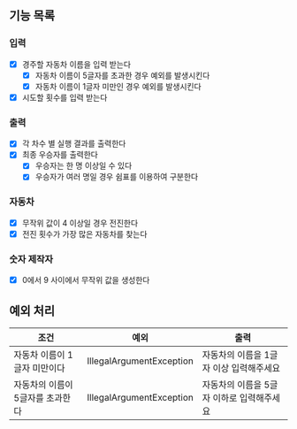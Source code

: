 ## 기능 목록
### 입력
- [x] 경주할 자동차 이름을 입력 받는다
  - [x] 자동차 이름이 5글자를 초과한 경우 예외를 발생시킨다
  - [x] 자동차 이름이 1글자 미만인 경우 예외를 발생시킨다
- [x] 시도할 횟수를 입력 받는다

### 출력
- [x] 각 차수 별 실행 결과를 출력한다
- [x] 최종 우승자를 출력한다
  - [x] 우승자는 한 명 이상일 수 있다
  - [x] 우승자가 여러 명일 경우 쉼표를 이용하여 구분한다

### 자동차
- [x] 무작위 값이 4 이상일 경우 전진한다
- [x] 전진 횟수가 가장 많은 자동차를 찾는다

### 숫자 제작자
- [x] 0에서 9 사이에서 무작위 값을 생성한다

## 예외 처리
| 조건 | 예외 | 출력 |
| --- | --- | --- |
| 자동차 이름이 1글자 미만이다 | IllegalArgumentException | 자동차의 이름을 1글자 이상 입력해주세요 |
| 자동차의 이름이 5글자를 초과한다 | IllegalArgumentException | 자동차의 이름을 5글자 이하로 입력해주세요 |